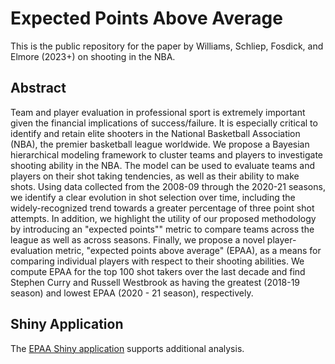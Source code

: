 # Expected Points Above Average

This is the public repository for the paper by Williams, Schliep, Fosdick, and
Elmore (2023+) on shooting in the NBA.

## Abstract
Team and player evaluation in professional sport is extremely important given 
the financial implications of success/failure. It is especially critical to 
identify and retain elite shooters in the National Basketball Association (NBA), 
the premier basketball league worldwide. We propose a Bayesian hierarchical 
modeling framework to cluster teams and players to investigate shooting ability 
in the NBA. The model can be used to evaluate teams and players on their shot 
taking tendencies, as well as their ability to make shots. Using data collected 
from the 2008-09 through the 2020-21 seasons, we identify a clear evolution in 
shot selection over time, including the widely-recognized trend towards a 
greater percentage of three point shot attempts. In addition, we highlight the 
utility of our proposed methodology by introducing an "expected points"" metric 
to compare teams across the league as well as across seasons. Finally, we 
propose a novel player-evaluation metric, "expected points above average" 
(EPAA), as a means for comparing individual players with respect to their 
shooting abilities. We compute EPAA for the top 100 shot takers over the last 
decade and find Stephen Curry and Russell Westbrook as having the greatest 
(2018-19 season) and lowest EPAA (2020 - 21 season), respectively.

## Shiny Application

The [EPAA Shiny application](https://ryan-elmore.shinyapps.io/NBA-EPAA/)
supports additional analysis. 
